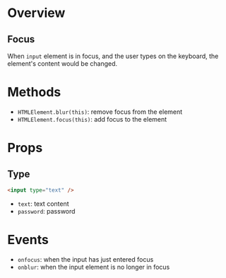 # Overview

## Focus

When `input` element is in focus, and the user types on the keyboard, the
element's content would be changed.

# Methods

- `HTMLElement.blur(this)`: remove focus from the element
- `HTMLElement.focus(this)`: add focus to the element

# Props

## Type

```html
<input type="text" />
```

- `text`: text content
- `password`: password

# Events

- `onfocus`: when the input has just entered focus
- `onblur`: when the input element is no longer in focus
